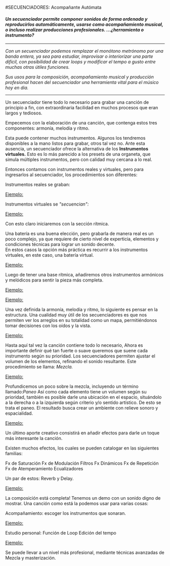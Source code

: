 #SECUENCIADORES: Acompañante Autómata


#### *Un secuenciador permite componer sonidos de forma ordenada y reproducirlos automáticamente, usarse como acompañamiento musical, o incluso realizar producciones profesionales.  ...¿herramienta o instrumento?*



----


*Con un secuenciador podemos remplazar el monótono metrónomo por una banda entera, ya sea para estudiar, improvisar o interiorizar una parte difícil, con posibilidad de crear loops y modificar el tempo a gusto entre muchas otras útiles funciones.*

*Sus usos para la composición, acompañamiento musical y producción profesional hacen del secuenciador una herramienta vital para el músico hoy en dia.*



----

     
     
     
     
       
       
       
Un secuenciador tiene todo lo necesario para grabar una canción de principio a fin, con extraordinaria facilidad en muchos procesos que eran largos y tediosos.

Empecemos con la elaboración de una canción, que contenga estos tres componentes: armonía, melodía y ritmo.

Esta puede contener muchos instrumentos. Algunos los tendremos disponibles a la mano listos para grabar, otros tal vez no.
Ante esta ausencia, un secuenciador ofrece la alternativa de los **Instrumentos virtuales.**
Esto es lo más parecido a los presets de una organeta, que simula múltiples instrumentos, pero con calidad muy cercana a lo real.

Entonces contamos con instrumentos reales y virtuales, pero para ingresarlos al secuenciador, los procedimientos son diferentes:

Instrumentos reales se graban:

[Ejemplo:](grabandouninstrumento.md)

Instrumentos virtuales se *"secuencian":*


[Ejemplo:](secuenciandoinstrumentovirtual.md)

Con esto claro iniciaremos con la sección rítmica.   

Una batería es una buena elección, pero grabarla de manera real es un poco complejo, ya que requiere de cierto nivel de experticia, elementos y condiciones técnicas para lograr un sonido decente.  
En estos casos la opción más práctica es recurrir a los instrumentos virtuales, en este caso, una batería virtual.

[Ejemplo:](secuenciandolabateria.md)


Luego de tener una base rítmica, añadiremos otros instrumentos armónicos y melódicos para sentir la pieza más completa.


[Ejemplo:](armonia.md)  



[Ejemplo:](melodia.md)   


Una vez definida la armonía, melodía y ritmo, lo siguiente es pensar en la estructura. 
Una cualidad muy útil de los secuenciadores es que nos permiten ver los arreglos en su totalidad como un mapa, permitiéndonos tomar decisiones con los oídos y la vista.



[Ejemplo:](estructura.md)


Hasta aquí tal vez la canción contiene todo lo necesario, Ahora es importante definir qué tan fuerte o suave queremos que suene cada instrumento según su prioridad. Los secuenciadores permiten ajustar el volumen de los elementos, refinando el sonido resultante. Este procedimiento se llama: *Mezcla.*


[Ejemplo:](volumenes.md)

Profundicemos un poco sobre la mezcla, incluyendo un término llamado:*Paneo*
Así como cada elemento tiene un volumen según su prioridad,  también es posible darle una ubicación en el espacio, situándolo a la derecha o a la izquierda según criterio y/o sentido artístico. De esto se trata el paneo.
El resultado busca crear un ambiente con relieve sonoro y espacialidad.


[Ejemplo:](paneo.md)


Un último aporte creativo consistirá en añadir efectos para darle un toque más interesante la canción.

Existen muchos efectos, los cuales se pueden catalogar en las siguientes familias:

Fx de Saturación
Fx de Modulación
Filtros
Fx Dinámicos
Fx de Repetición
Fx de Atemperamiento
Ecualizadores

 Un par de estos:  Reverb y Delay.


[Ejemplo:](efectos.md)


La composición está completa!  Tenemos un demo con un sonido digno de mostrar.
Una canción como está la podemos usar para varias cosas:

Acompañamiento: escoger los instrumentos que sonaran.

[Ejemplo:]()


Estudio personal:
Función de Loop 
Edición del tempo


[Ejemplo:]()



Se puede llevar a un nivel más profesional, mediante técnicas avanzadas de Mezcla y masterización. 





